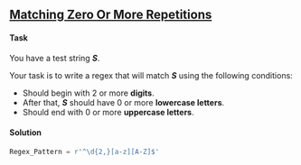 ## [Matching Zero Or More Repetitions](https://www.hackerrank.com/challenges/matching-zero-or-more-repetitions/problem)

#### Task

You have a test string ***S***.

Your task is to write a regex that will match ***S*** using the following conditions: 

-  Should begin with 2 or more **digits**.
-  After that, ***S*** should have 0 or more **lowercase letters**. 
-  Should end with 0 or more **uppercase letters**.

#### Solution

```python
Regex_Pattern = r'^\d{2,}[a-z][A-Z]$'
```

